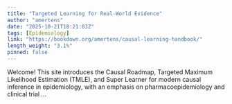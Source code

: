 ```yaml
---
title: "Targeted Learning for Real-World Evidence"
author: "amertens"
date: "2025-10-21T18:21:03Z"
tags: [Epidemiology]
link: "https://bookdown.org/amertens/causal-learning-handbook/"
length_weight: "3.1%"
pinned: false
---
```


Welcome!
This site introduces the Causal Roadmap, Targeted Maximum Likelihood Estimation (TMLE), and Super Learner for modern causal inference in epidemiology, with an emphasis on pharmacoepidemiology and clinical trial ...
